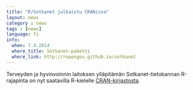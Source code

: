 ```yaml
---
title: "R/Sotkanet julkaistu CRANissa"
layout: news
category : news
tags : [news]
language: fi
info:
  when: 7.4.2014
  where_title: Sotkanet-paketti
  where_link: http://ropengov.github.io/sotkanet
---
```


Terveyden ja hyvinvoinnin laitoksen ylläpitämän Sotkanet-tietokannan R-rajapinta on nyt saatavilla R-kielelle [CRAN-kirjastosta](http://cran.r-project.org/web/packages/sotkanet/vignettes/sotkanet_tutorial.html).











